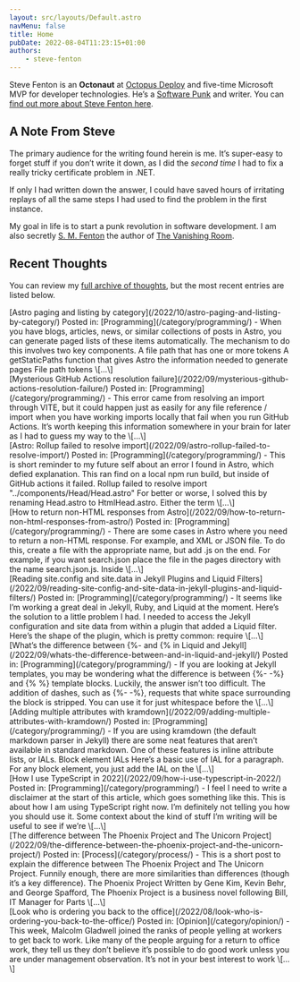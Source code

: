 ```yaml
---
layout: src/layouts/Default.astro
navMenu: false
title: Home
pubDate: 2022-08-04T11:23:15+01:00
authors:
    - steve-fenton
---
```


Steve Fenton is an **Octonaut** at [Octopus Deploy](https://www.octopus.com/) and five-time Microsoft MVP for developer technologies. He’s a [Software Punk](/2020/07/the-software-punk-revolution/) and writer. You can [find out more about Steve Fenton here](/about-me/).

<div class="listing-item">

## A Note From Steve

The primary audience for the writing found herein is me. It’s super-easy to forget stuff if you don’t write it down, as I did the *second time* I had to fix a really tricky certificate problem in .NET.

If only I had written down the answer, I could have saved hours of irritating replays of all the same steps I had used to find the problem in the first instance.

My goal in life is to start a punk revolution in software development. I am also secretly [S. M. Fenton](https://www.smfenton.uk/s-m-fenton/) the author of [The Vanishing Room](https://www.smfenton.uk/the-vanishing-room/).

</div>

## Recent Thoughts

You can review my [full archive of thoughts](/blog/), but the most recent entries are listed below.

<div class="display-posts-listing"><div class="listing-item">[Astro paging and listing by category](/2022/10/astro-paging-and-listing-by-category/) <span class="category-display"><span class="category-display-label">Posted in:</span> [Programming](/category/programming/)</span> <span class="excerpt-dash">-</span> <span class="excerpt">When you have blogs, articles, news, or similar collections of posts in Astro, you can generate paged lists of these items automatically. The mechanism to do this involves two key components. A file path that has one or more tokens A getStaticPaths function that gives Astro the information needed to generate pages File path tokens \[…\]</span></div><div class="listing-item">[Mysterious GitHub Actions resolution failure](/2022/09/mysterious-github-actions-resolution-failure/) <span class="category-display"><span class="category-display-label">Posted in:</span> [Programming](/category/programming/)</span> <span class="excerpt-dash">-</span> <span class="excerpt">This error came from resolving an import through VITE, but it could happen just as easily for any file reference / import when you have working imports locally that fail when you run GitHub Actions. It’s worth keeping this information somewhere in your brain for later as I had to guess my way to the \[…\]</span></div><div class="listing-item">[Astro: Rollup failed to resolve import](/2022/09/astro-rollup-failed-to-resolve-import/) <span class="category-display"><span class="category-display-label">Posted in:</span> [Programming](/category/programming/)</span> <span class="excerpt-dash">-</span> <span class="excerpt">This is short reminder to my future self about an error I found in Astro, which defied explanation. This ran find on a local npm run build, but inside of GitHub actions it failed. Rollup failed to resolve import "../components/Head/Head.astro" For better or worse, I solved this by renaming Head.astro to HtmlHead.astro. Either the term \[…\]</span></div><div class="listing-item">[How to return non-HTML responses from Astro](/2022/09/how-to-return-non-html-responses-from-astro/) <span class="category-display"><span class="category-display-label">Posted in:</span> [Programming](/category/programming/)</span> <span class="excerpt-dash">-</span> <span class="excerpt">There are some cases in Astro where you need to return a non-HTML response. For example, and XML or JSON file. To do this, create a file with the appropriate name, but add .js on the end. For example, if you want search.json place the file in the pages directory with the name search.json.js. Inside \[…\]</span></div><div class="listing-item">[Reading site.config and site.data in Jekyll Plugins and Liquid Filters](/2022/09/reading-site-config-and-site-data-in-jekyll-plugins-and-liquid-filters/) <span class="category-display"><span class="category-display-label">Posted in:</span> [Programming](/category/programming/)</span> <span class="excerpt-dash">-</span> <span class="excerpt">It seems like I’m working a great deal in Jekyll, Ruby, and Liquid at the moment. Here’s the solution to a little problem I had. I needed to access the Jekyll configuration and site data from within a plugin that added a Liquid filter. Here’s the shape of the plugin, which is pretty common: require \[…\]</span></div><div class="listing-item">[What’s the difference between {%- and {% in Liquid and Jekyll](/2022/09/whats-the-difference-between-and-in-liquid-and-jekyll/) <span class="category-display"><span class="category-display-label">Posted in:</span> [Programming](/category/programming/)</span> <span class="excerpt-dash">-</span> <span class="excerpt">If you are looking at Jekyll templates, you may be wondering what the difference is between {%- -%} and {% %} template blocks. Luckily, the answer isn’t too difficult. The addition of dashes, such as {%- -%}, requests that white space surrounding the block is stripped. You can use it for just whitespace before the \[…\]</span></div><div class="listing-item">[Adding multiple attributes with kramdown](/2022/09/adding-multiple-attributes-with-kramdown/) <span class="category-display"><span class="category-display-label">Posted in:</span> [Programming](/category/programming/)</span> <span class="excerpt-dash">-</span> <span class="excerpt">If you are using kramdown (the default markdown parser in Jekyll) there are some neat features that aren’t available in standard markdown. One of these features is inline attribute lists, or IALs. Block element IALs Here’s a basic use of IAL for a paragraph. For any block element, you just add the IAL on the \[…\]</span></div><div class="listing-item">[How I use TypeScript in 2022](/2022/09/how-i-use-typescript-in-2022/) <span class="category-display"><span class="category-display-label">Posted in:</span> [Programming](/category/programming/)</span> <span class="excerpt-dash">-</span> <span class="excerpt">I feel I need to write a disclaimer at the start of this article, which goes something like this. This is about how I am using TypeScript right now. I’m definitely not telling you how you should use it. Some context about the kind of stuff I’m writing will be useful to see if we’re \[…\]</span></div><div class="listing-item">[The difference between The Phoenix Project and The Unicorn Project](/2022/09/the-difference-between-the-phoenix-project-and-the-unicorn-project/) <span class="category-display"><span class="category-display-label">Posted in:</span> [Process](/category/process/)</span> <span class="excerpt-dash">-</span> <span class="excerpt">This is a short post to explain the difference between The Phoenix Project and The Unicorn Project. Funnily enough, there are more similarities than differences (though it’s a key difference). The Phoenix Project Written by Gene Kim, Kevin Behr, and George Spafford, The Phoenix Project is a business novel following Bill, IT Manager for Parts \[…\]</span></div><div class="listing-item">[Look who is ordering you back to the office](/2022/08/look-who-is-ordering-you-back-to-the-office/) <span class="category-display"><span class="category-display-label">Posted in:</span> [Opinion](/category/opinion/)</span> <span class="excerpt-dash">-</span> <span class="excerpt">This week, Malcolm Gladwell joined the ranks of people yelling at workers to get back to work. Like many of the people arguing for a return to office work, they tell us they don’t believe it’s possible to do good work unless you are under management observation. It’s not in your best interest to work \[…\]</span></div></div>
